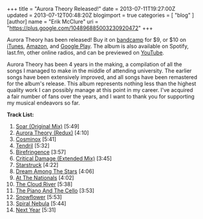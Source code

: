 +++
title = "Aurora Theory Released!"
date = 2013-07-11T19:27:00Z
updated = 2013-07-12T00:48:20Z
blogimport = true 
categories = [ "blog" ]
[author]
	name = "Erik McClure"
	uri = "https://plus.google.com/104896885003230920472"
+++

Aurora Theory has been released! Buy it on [bandcamp](http://erikmcclure.bandcamp.com/album/aurora-theory) for $9, or $10 on [iTunes](https://itunes.apple.com/us/album/id672763525), [Amazon](http://www.amazon.com/gp/product/B00DVS2EDO/), and [Google Play](https://play.google.com/store/music/album/Erik_McClure_Aurora_Theory?id=Bcsjkg4chdqymqrpsxagjxvkm2i). The album is also available on Spotify, last.fm, other online radios, and can be previewed on [YouTube](http://www.youtube.com/watch?v=qD5zdsIOkqQ&list=PLo4BIkE52kLTO0Hh9ROqJUXy9OdtT5-rT).

Aurora Theory has been 4 years in the making, a compilation of all the songs I managed to make in the middle of attending university. The earlier songs have been extensively improved, and all songs have been remastered for the album's release. This album represents nothing less than the highest quality work I can possibly manage at this point in my career. I've acquired a fair number of fans over the years, and I want to thank you for supporting my musical endeavors so far.

**Track List:**

 1. [Soar (Original Mix)](http://erikmcclure.bandcamp.com/track/soar-original-mix) [5:49]
 2. [Aurora Theory (Redux)](http://erikmcclure.bandcamp.com/track/aurora-theory-redux) [4:10]
 3. [Cosminox](http://erikmcclure.bandcamp.com/track/cosminox) [5:41]
 4. [Tendril](http://erikmcclure.bandcamp.com/track/tendril) [5:32]
 5. [Birefringence](http://erikmcclure.bandcamp.com/track/birefringence) [3:57]
 6. [Critical Damage (Extended Mix)](http://erikmcclure.bandcamp.com/track/critical-damage-extended-mix) [3:45]
 7. [Starstruck](http://erikmcclure.bandcamp.com/track/starstruck) [4:22]
 8. [Dream Among The Stars](http://erikmcclure.bandcamp.com/track/dream-among-the-stars) [4:06]
 9. [At The Nationals](http://erikmcclure.bandcamp.com/track/at-the-nationals) [4:02]
 10. [The Cloud River](http://erikmcclure.bandcamp.com/track/the-cloud-river) [5:38]
 11. [The Piano And The Cello](http://erikmcclure.bandcamp.com/track/the-piano-and-the-cello) [3:53]
 12. [Snowflower](http://erikmcclure.bandcamp.com/track/snowflower) [5:53]
 13. [Spiral Nebula](http://erikmcclure.bandcamp.com/track/spiral-nebula) [5:44]
 14. [Next Year](http://erikmcclure.bandcamp.com/track/next-year) [5:31]
